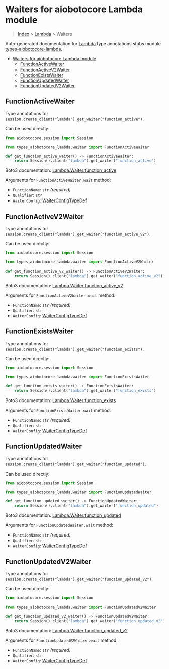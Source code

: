 <a id="waiters-for-aiobotocore-lambda-module"></a>

# Waiters for aiobotocore Lambda module

> [Index](../README.md) > [Lambda](./README.md) > Waiters

Auto-generated documentation for
[Lambda](https://boto3.amazonaws.com/v1/documentation/api/latest/reference/services/lambda.html#Lambda)
type annotations stubs module
[types-aiobotocore-lambda](https://pypi.org/project/types-aiobotocore-lambda/).

- [Waiters for aiobotocore Lambda module](#waiters-for-aiobotocore-lambda-module)
  - [FunctionActiveWaiter](#functionactivewaiter)
  - [FunctionActiveV2Waiter](#functionactivev2waiter)
  - [FunctionExistsWaiter](#functionexistswaiter)
  - [FunctionUpdatedWaiter](#functionupdatedwaiter)
  - [FunctionUpdatedV2Waiter](#functionupdatedv2waiter)

<a id="functionactivewaiter"></a>

## FunctionActiveWaiter

Type annotations for
`session.create_client("lambda").get_waiter("function_active")`.

Can be used directly:

```python
from aiobotocore.session import Session

from types_aiobotocore_lambda.waiter import FunctionActiveWaiter

def get_function_active_waiter() -> FunctionActiveWaiter:
    return Session().client("lambda").get_waiter("function_active")
```

Boto3 documentation:
[Lambda.Waiter.function_active](https://boto3.amazonaws.com/v1/documentation/api/latest/reference/services/lambda.html#Lambda.Waiter.FunctionActive)

Arguments for `FunctionActiveWaiter.wait` method:

- `FunctionName`: `str` *(required)*
- `Qualifier`: `str`
- `WaiterConfig`: [WaiterConfigTypeDef](./type_defs.md#waiterconfigtypedef)

<a id="functionactivev2waiter"></a>

## FunctionActiveV2Waiter

Type annotations for
`session.create_client("lambda").get_waiter("function_active_v2")`.

Can be used directly:

```python
from aiobotocore.session import Session

from types_aiobotocore_lambda.waiter import FunctionActiveV2Waiter

def get_function_active_v2_waiter() -> FunctionActiveV2Waiter:
    return Session().client("lambda").get_waiter("function_active_v2")
```

Boto3 documentation:
[Lambda.Waiter.function_active_v2](https://boto3.amazonaws.com/v1/documentation/api/latest/reference/services/lambda.html#Lambda.Waiter.FunctionActiveV2)

Arguments for `FunctionActiveV2Waiter.wait` method:

- `FunctionName`: `str` *(required)*
- `Qualifier`: `str`
- `WaiterConfig`: [WaiterConfigTypeDef](./type_defs.md#waiterconfigtypedef)

<a id="functionexistswaiter"></a>

## FunctionExistsWaiter

Type annotations for
`session.create_client("lambda").get_waiter("function_exists")`.

Can be used directly:

```python
from aiobotocore.session import Session

from types_aiobotocore_lambda.waiter import FunctionExistsWaiter

def get_function_exists_waiter() -> FunctionExistsWaiter:
    return Session().client("lambda").get_waiter("function_exists")
```

Boto3 documentation:
[Lambda.Waiter.function_exists](https://boto3.amazonaws.com/v1/documentation/api/latest/reference/services/lambda.html#Lambda.Waiter.FunctionExists)

Arguments for `FunctionExistsWaiter.wait` method:

- `FunctionName`: `str` *(required)*
- `Qualifier`: `str`
- `WaiterConfig`: [WaiterConfigTypeDef](./type_defs.md#waiterconfigtypedef)

<a id="functionupdatedwaiter"></a>

## FunctionUpdatedWaiter

Type annotations for
`session.create_client("lambda").get_waiter("function_updated")`.

Can be used directly:

```python
from aiobotocore.session import Session

from types_aiobotocore_lambda.waiter import FunctionUpdatedWaiter

def get_function_updated_waiter() -> FunctionUpdatedWaiter:
    return Session().client("lambda").get_waiter("function_updated")
```

Boto3 documentation:
[Lambda.Waiter.function_updated](https://boto3.amazonaws.com/v1/documentation/api/latest/reference/services/lambda.html#Lambda.Waiter.FunctionUpdated)

Arguments for `FunctionUpdatedWaiter.wait` method:

- `FunctionName`: `str` *(required)*
- `Qualifier`: `str`
- `WaiterConfig`: [WaiterConfigTypeDef](./type_defs.md#waiterconfigtypedef)

<a id="functionupdatedv2waiter"></a>

## FunctionUpdatedV2Waiter

Type annotations for
`session.create_client("lambda").get_waiter("function_updated_v2")`.

Can be used directly:

```python
from aiobotocore.session import Session

from types_aiobotocore_lambda.waiter import FunctionUpdatedV2Waiter

def get_function_updated_v2_waiter() -> FunctionUpdatedV2Waiter:
    return Session().client("lambda").get_waiter("function_updated_v2")
```

Boto3 documentation:
[Lambda.Waiter.function_updated_v2](https://boto3.amazonaws.com/v1/documentation/api/latest/reference/services/lambda.html#Lambda.Waiter.FunctionUpdatedV2)

Arguments for `FunctionUpdatedV2Waiter.wait` method:

- `FunctionName`: `str` *(required)*
- `Qualifier`: `str`
- `WaiterConfig`: [WaiterConfigTypeDef](./type_defs.md#waiterconfigtypedef)
